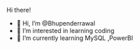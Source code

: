 Hi there!
- 👋 Hi, I’m @Bhupenderrawal
- 👀 I’m interested in learning coding
- 🌱 I’m currently learning MySQL ,PowerBI

<!---
Bhupenderrawal/Bhupenderrawal is a ✨ special ✨ repository because its `README.md` (this file) appears on your GitHub profile.
You can click the Preview link to take a look at your changes.
--->
